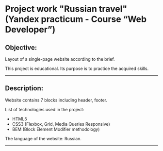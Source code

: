 # Project work "Russian travel" (Yandex practicum - Course “Web Developer”)


## Objective:
Layout of a single-page website according to the brief.

This project is educational. Its purpose is to practice the acquired skills.

------

## Description:

Website contains 7 blocks including header, footer.

List of technologies used in the project:
 * HTML5
 * CSS3 (Flexbox, Grid, Media Queries  Responsive)
 * BEM (Block Element Modifier methodology)

The language of the website: Russian.

------

